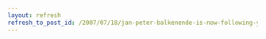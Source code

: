 ```yaml
---
layout: refresh
refresh_to_post_id: /2007/07/18/jan-peter-balkenende-is-now-following-your-updates
---
```

